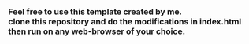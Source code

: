 ### Feel free to use this template created by me.<br>clone this repository and do the modifications in index.html then run on any web-browser of your choice.